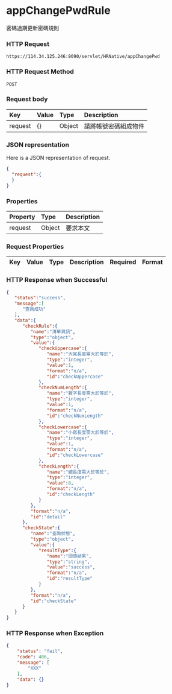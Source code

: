 # appChangePwdRule
密碼過期更新密碼規則

### HTTP Request
```
https://114.34.125.246:8090/servlet/HRNative/appChangePwd
```

### HTTP Request Method
```
POST
```

### Request body
| Key | Value | Type | Description |
|:----------|:-------------|:-----|:------------|
| request | {} | Object | 請將帳號密碼組成物件 |

### JSON representation
Here is a JSON representation of request.
```json
{
  "request":{
  }
}
```

### Properties
| Property | Type | Description |
|:---------|:-----|:------------|
| request | Object | 要求本文 |

### Request Properties
| Key | Value | Type | Description | Required | Format |
|:----------|:-------------|:-----|:------------|:------------|:------------|

### HTTP Response when Successful
```json
{
   "status":"success",
   "message":[
      "查詢成功"
   ],
   "data":{
      "checkRule":{
         "name":"清單資訊",
         "type":"object",
         "value":{
            "checkUppercase":{
               "name":"大寫長度需大於等於",
               "type":"integer",
               "value":1,
               "format":"n/a",
               "id":"checkUppercase"
            },
            "checkNumLength":{
               "name":"數字長度需大於等於",
               "type":"integer",
               "value":1,
               "format":"n/a",
               "id":"checkNumLength"
            },
            "checkLowercase":{
               "name":"小寫長度需大於等於",
               "type":"integer",
               "value":1,
               "format":"n/a",
               "id":"checkLowercase"
            },
            "checkLength":{
               "name":"總長度需大於等於",
               "type":"integer",
               "value":8,
               "format":"n/a",
               "id":"checkLength"
            }
         },
         "format":"n/a",
         "id":"detail"
      },
      "checkState":{
         "name":"查詢狀態",
         "type":"object",
         "value":{
            "resultType":{
               "name":"回傳結果",
               "type":"string",
               "value":"success",
               "format":"n/a",
               "id":"resultType"
            }
         },
         "format":"n/a",
         "id":"checkState"
      }
   }
}
```

### HTTP Response when Exception
```json
{
    "status": "fail",
    "code": 406,
    "message": [
        "XXX"
    ],
    "data": {}
}
```
